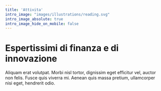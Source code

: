 ```yaml
---
title: 'Attivita'
intro_image: "images/illustrations/reading.svg"
intro_image_absolute: true
intro_image_hide_on_mobile: false
---
```


# Espertissimi di finanza e di innovazione

Aliquam erat volutpat. Morbi nisl tortor, dignissim eget efficitur vel, auctor non felis. Fusce quis viverra mi. Aenean quis massa pretium, ullamcorper nisi eget, hendrerit odio.